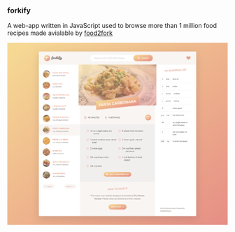 ### forkify

A web-app written in JavaScript used to browse more than 1 million food recipes made avialable by [food2fork](https://www.food2fork.com/)

![](https://github.com/shubhamgupta2901/forkify/blob/master/screenshots/forkify-screenshot.png "")
